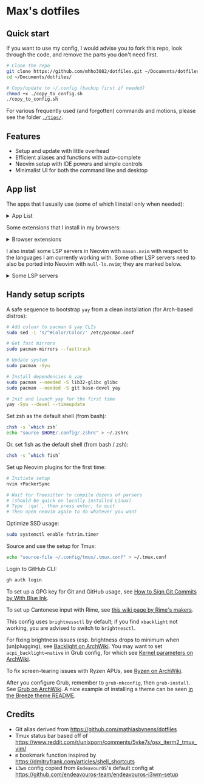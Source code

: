 # Max's dotfiles

## Quick start

If you want to use my config, I would advise you to fork this repo,
look through the code, and remove the parts you don't need first.

```bash
# Clone the repo
git clone https://github.com/mhho3082/dotfiles.git ~/Documents/dotfiles/
cd ~/Documents/dotfiles/

# Copy/update to ~/.config (backup first if needed)
chmod +x ./copy_to_config.sh
./copy_to_config.sh
```

For various frequently used (and forgotten) commands and motions,
please see the folder [`./tips/`](https://github.com/mhho3082/dotfiles/tree/main/tips).

## Features

- Setup and update with little overhead
- Efficient aliases and functions with auto-complete
- Neovim setup with IDE powers and simple controls
- Minimalist UI for both the command line and desktop

## App list

The apps that I usually use
(some of which I install only when needed):

<details>
<summary> App List </summary>

- Casual usage
  - `mupdf`
  - `firefox`
  - `chromium`
  - `discord`
- Command line
  - `zsh`
  - `yay`
  - `exa`
  - `fd`
  - `fzf`
  - `ripgrep`
  - `xsel`
- School
  - `libreoffice-fresh`
  - `zotero-bin`
- Coding
  - `nvim`
  - `just`
  - `github-cli` (`gh` in shell)
  - `difftastic`
  - `base-devel`
  - For C/C++
    - `llvm` (for `clangd` in editors)
    - `clang-format`
  - For Rust
    - `rustup`
    - `cargo-edit`
  - For JavaScript
    - `node`
    - `yarn`
- Desktop environment setup
  - `i3-gaps`
  - `rofi`
  - `polybar`
  - `brightnessctl`
  - `xidlehook`
  - `redshift`
- Utilities
  - `htop`
  - `xsane`
  - `fcitx5` + `rime-cantonese`
  - `qemu-full` + `virt-manager`
- Fonts
  - `nerd-fonts-jetbrains-mono`
  - `nerd-fonts-fira-code`
  - `ttf-ms-fonts`

</details>

Some extensions that I install in my browsers:

<details>
<summary> Browser extensions </summary>

- `Vimium`
- `HTTPS Everywhere`
- `uBlock Origin`
- `Zotero Connector`
- `Facebook Container`
- `Rust Search Extension`

(You may want to also activate additional filter lists in `uBlock Origin`
for things such as Facebook or cookie banners;
please refer to their [wiki](https://github.com/gorhill/uBlock/wiki).)

</details>

I also install some LSP servers in Neovim with `mason.nvim`
with respect to the languages I am currently working with.
Some other LSP servers need to also be ported into Neovim
with `null-ls.nvim`; they are marked below.

<details>
<summary> Some LSP servers </summary>

- Rust
  - `rust-analyser`
- Lua
  - `lua-language-server`
  - `stylua` (needs `null-ls`)
- C/C++
  - `clangd`
- Markdown
  - `ltex`
  - `prettierd` (needs `null-ls`)
- Bash
  - `bash-language-server`
  - `shellharden` (needs `null-ls`)
- Fish (these come with the `fish` shell)
  - `fish` (needs `null-ls`)
  - `fish-indent` (needs `null-ls`)

</details>

## Handy setup scripts

A safe sequence to bootstrap `yay` from a clean installation
(for Arch-based distros):

```bash
# Add colour to pacman & yay CLIs
sudo sed -i 's/^#Color/Color/' /etc/pacman.conf

# Get fast mirrors
sudo pacman-mirrors --fasttrack

# Update system
sudo pacman -Syu

# Install dependencies & yay
sudo pacman --needed -S lib32-glibc glibc
sudo pacman --needed -S git base-devel yay

# Init and launch yay for the first time
yay -Syu --devel --timeupdate
```

Set zsh as the default shell (from bash):

```bash
chsh -s `which zsh`
echo "source $HOME/.config/.zshrc" > ~/.zshrc
```

Or. set fish as the default shell (from bash / zsh):

```bash
chsh -s `which fish`
```

Set up Neovim plugins for the first time:

```bash
# Initiate setup
nvim +PackerSync

# Wait for Treesitter to compile dozens of parsers
# (should be quick on locally installed Linux)
# Type `:qa!`, then press enter, to quit
# Then open neovim again to do whatever you want
```

Optimize SSD usage:

```bash
sudo systemctl enable fstrim.timer
```

Source and use the setup for Tmux:

```bash
echo "source-file ~/.config/tmux/.tmux.conf" > ~/.tmux.conf
```

Login to GitHub CLI:

```bash
gh auth login
```

To set up a GPG key for Git and GitHub usage, see
[How to Sign Git Commits by With Blue Ink](https://withblue.ink/2020/05/17/how-and-why-to-sign-git-commits.html).

To set up Cantonese input with Rime, see
[this wiki page by Rime's makers](https://github.com/rime/rime-cantonese/wiki).

This config uses `brightnessctl` by default;
if you find `xbacklight` not working, you are advised to switch to `brightnesctl`.

For fixing brightness issues
(esp. brightness drops to minimum when (un)plugging), see
[Backlight on ArchWiki](https://wiki.archlinux.org/title/Backlight#Kernel_command-line_options).
You may want to set `acpi_backlight=native` in Grub config, for which see
[Kernel parameters on ArchWiki](https://wiki.archlinux.org/title/Kernel_parameters).

To fix screen-tearing issues with Ryzen APUs, see
[Ryzen on ArchWiki](<https://wiki.archlinux.org/title/Ryzen#Screen-tearing_(APU)>).

After you configure Grub, remember to `grub-mkconfig`, then `grub-install`.
See [Grub on ArchWiki](https://wiki.archlinux.org/title/GRUB#Configuration).
A nice example of installing a theme can be seen
[in the Breeze theme README](https://github.com/gustawho/grub2-theme-breeze#installation).

## Credits

- Git alias derived from
  https://github.com/mathiasbynens/dotfiles
- Tmux status bar based off of
  https://www.reddit.com/r/unixporn/comments/5vke7s/osx_iterm2_tmux_vim/
- `m` bookmark function inspired by
  https://dmitryfrank.com/articles/shell_shortcuts
- `i3wm` config copied from `EndeavourOS`'s default config at
  https://github.com/endeavouros-team/endeavouros-i3wm-setup
